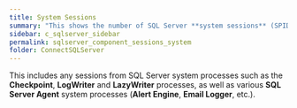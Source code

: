 ```yaml
---
title: ﻿System Sessions
summary: "This shows the number of SQL Server **system sessions** (SPIDs)."
sidebar: c_sqlserver_sidebar
permalink: sqlserver_component_sessions_system
folder: ConnectSQLServer
---
```



This includes any sessions from SQL Server system processes such as  the **Checkpoint**, **LogWriter** and **LazyWriter** processes, as well as various  **SQL Server Agent** system processes (**Alert Engine**, **Email Logger**, etc.).
